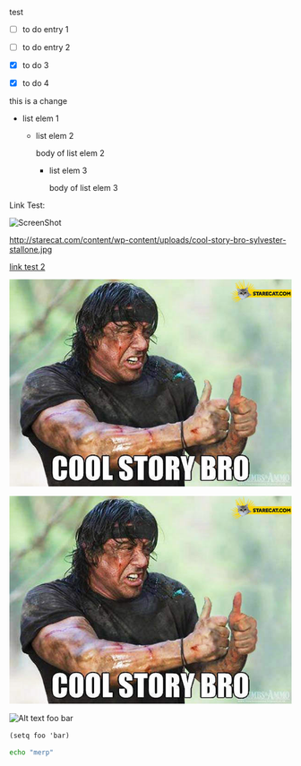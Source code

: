 test

- [ ] to do entry 1

- [ ] to do entry 2
 
- [x] to do 3

- [x] to do 4

this is a change

* list elem 1
  * list elem 2
  
    body of list elem 2
    * list elem 3
    
      body of list elem 3

Link Test:

![ScreenShot](https://raw.githubusercontent.com/i-saumitra/Voice-controlled-MP3-Player/master/screenshot.jpg)

http://starecat.com/content/wp-content/uploads/cool-story-bro-sylvester-stallone.jpg

[link test 2](http://starecat.com/content/wp-content/uploads/cool-story-bro-sylvester-stallone.jpg)

![test text](/images/cool-story-bro-sylvester-stallone.jpg?raw=true)

![Alt text](/images/cool-story-bro-sylvester-stallone.jpg?raw=true "test image")


![Alt text](http://starecat.com/content/wp-content/uploads/cool-story-bro-sylvester-stallone.jpg "Foo title")
foo bar


```elisp
(setq foo 'bar)
```

```bash
echo "merp"
```
